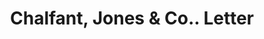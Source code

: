 ---
doi: 10.7916/D8MS54X6
date_other: '1870'
date_other_textual: 1870-1879
form: correspondence
genre:
- Letters (correspondence)
name:
- Chalfant, Jones & Co.
object_in_context_url: https://biggert.cul.columbia.edu/items/view/ave_biggert_01391
subject_hierarchical_geographic:
- Philadelphia, Pennsylvania, United States
subject_name:
- Chalfant, Jones & Co.
title: Chalfant, Jones & Co.. Letter
sort_title: Chalfant, Jones & Co.. Letter
call_number: ave_biggert_01391
coordinates:
- 40.00944444444445,-75.13333333333334
pid: ave_biggert_01391
identifiers: ave_biggert_01391
thumbnail: https://derivativo-3.library.columbia.edu/iiif/2/ldpd:344732/full/!256,256/0/native.jpg
permalink: "/items/ave_biggert_01391/"
layout: iiif-image-page
---